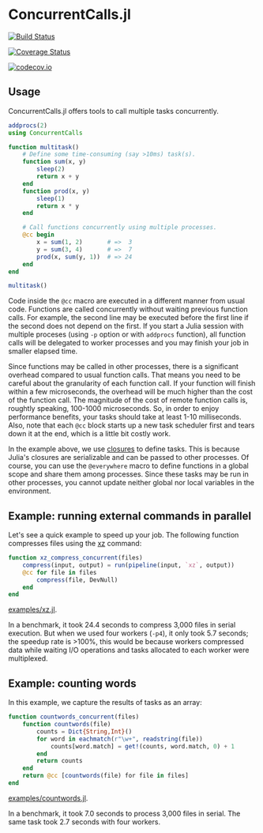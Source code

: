 # ConcurrentCalls.jl

[![Build Status](https://travis-ci.org/bicycle1885/ConcurrentCalls.jl.svg?branch=master)](https://travis-ci.org/bicycle1885/ConcurrentCalls.jl)

[![Coverage Status](https://coveralls.io/repos/bicycle1885/ConcurrentCalls.jl/badge.svg?branch=master&service=github)](https://coveralls.io/github/bicycle1885/ConcurrentCalls.jl?branch=master)

[![codecov.io](http://codecov.io/github/bicycle1885/ConcurrentCalls.jl/coverage.svg?branch=master)](http://codecov.io/github/bicycle1885/ConcurrentCalls.jl?branch=master)


## Usage

ConcurrentCalls.jl offers tools to call multiple tasks concurrently.
```julia
addprocs(2)
using ConcurrentCalls

function multitask()
    # Define some time-consuming (say >10ms) task(s).
    function sum(x, y)
        sleep(2)
        return x + y
    end
    function prod(x, y)
        sleep(1)
        return x * y
    end

    # Call functions concurrently using multiple processes.
    @cc begin
        x = sum(1, 2)       # =>  3
        y = sum(3, 4)       # =>  7
        prod(x, sum(y, 1))  # => 24
    end
end

multitask()
```

Code inside the `@cc` macro are executed in a different manner from usual code.
Functions are called concurrently without waiting previous function calls.  For
example, the second line may be executed before the first line if the second
does not depend on the first. If you start a Julia session with multiple
proceses (using `-p` option or with `addprocs` function), all function calls
will be delegated to worker processes and you may finish your job in smaller
elapsed time.

Since functions may be called in other processes, there is a significant
overhead compared to usual function calls. That means you need to be careful
about the granularity of each function call. If your function will finish within
a few microseconds, the overhead will be much higher than the cost of the
function call. The magnitude of the cost of remote function calls is, roughtly
speaking, 100-1000 microseconds. So, in order to enjoy performance benefits,
your tasks should take at least 1-10 milliseconds. Also, note that each `@cc`
block starts up a new task scheduler first and tears down it at the end, which
is a little bit costly work.

In the example above, we use [closures][closures] to define tasks. This is
because Julia's closures are serializable and can be passed to other processes.
Of course, you can use the `@everywhere` macro to define functions in a global
scope and share them among processes. Since these tasks may be run in other
processes, you cannot update neither global nor local variables in the
environment.

## Example: running external commands in parallel

Let's see a quick example to speed up your job. The following function
compresses files using the [xz](https://tukaani.org/xz/) command:
```julia
function xz_compress_concurrent(files)
    compress(input, output) = run(pipeline(input, `xz`, output))
    @cc for file in files
        compress(file, DevNull)
    end
end
```
[examples/xz.jl](/examples/xz.jl).

In a benchmark, it took 24.4 seconds to compress 3,000 files in serial
execution. But when we used four workers (`-p4`), it only took 5.7 seconds; the
speedup rate is >100%, this would be because workers compressed data while
waiting I/O operations and tasks allocated to each worker were multiplexed.

## Example: counting words

In this example, we capture the results of tasks as an array:
```julia
function countwords_concurrent(files)
    function countwords(file)
        counts = Dict{String,Int}()
        for word in eachmatch(r"\w+", readstring(file))
            counts[word.match] = get!(counts, word.match, 0) + 1
        end
        return counts
    end
    return @cc [countwords(file) for file in files]
end
```
[examples/countwords.jl](/examples/countwords.jl).

In a benchmark, it took 7.0 seconds to process 3,000 files in serial.  The same
task took 2.7 seconds with four workers.

[closures]: https://docs.julialang.org/en/stable/devdocs/functions/#Closures-1
